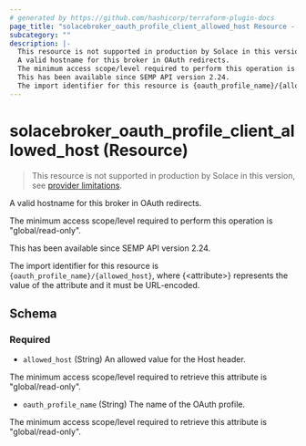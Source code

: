 ```yaml
---
# generated by https://github.com/hashicorp/terraform-plugin-docs
page_title: "solacebroker_oauth_profile_client_allowed_host Resource - solacebroker"
subcategory: ""
description: |-
  This resource is not supported in production by Solace in this version, see provider limitations.
  A valid hostname for this broker in OAuth redirects.
  The minimum access scope/level required to perform this operation is "global/read-only".
  This has been available since SEMP API version 2.24.
  The import identifier for this resource is {oauth_profile_name}/{allowed_host}, where {&lt;attribute&gt;} represents the value of the attribute and it must be URL-encoded.
---
```


# solacebroker_oauth_profile_client_allowed_host (Resource)

> This resource is not supported in production by Solace in this version, see [provider limitations](https://registry.terraform.io/providers/SolaceProducts/solacebroker/latest/docs#limitations).

A valid hostname for this broker in OAuth redirects.



The minimum access scope/level required to perform this operation is "global/read-only".

This has been available since SEMP API version 2.24.

The import identifier for this resource is `{oauth_profile_name}/{allowed_host}`, where {&lt;attribute&gt;} represents the value of the attribute and it must be URL-encoded.



<!-- schema generated by tfplugindocs -->
## Schema

### Required

- `allowed_host` (String) An allowed value for the Host header.

The minimum access scope/level required to retrieve this attribute is "global/read-only".
- `oauth_profile_name` (String) The name of the OAuth profile.

The minimum access scope/level required to retrieve this attribute is "global/read-only".
